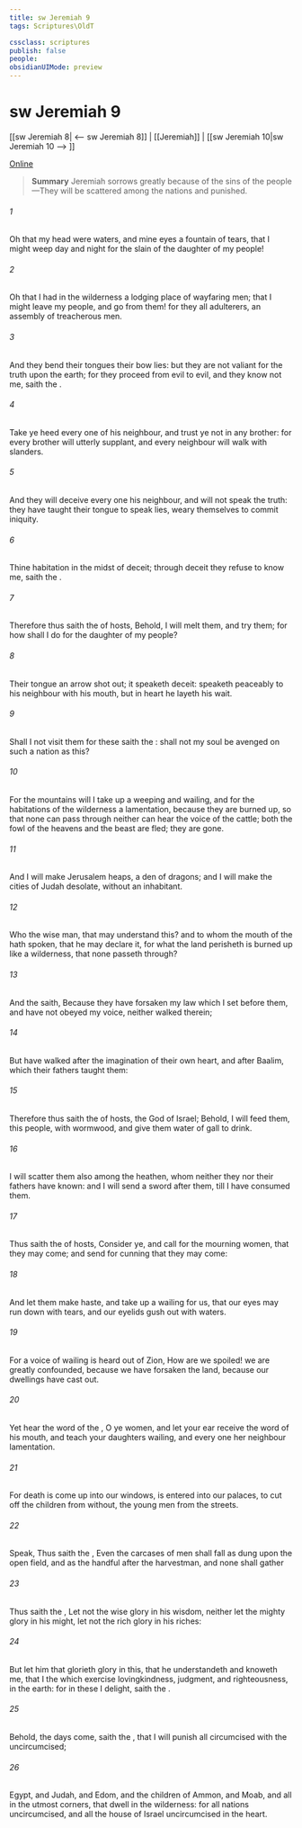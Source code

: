 ```yaml
---
title: sw Jeremiah 9
tags: Scriptures\OldT

cssclass: scriptures
publish: false
people:
obsidianUIMode: preview
---
```


# sw Jeremiah 9
[[sw Jeremiah 8| <-- sw Jeremiah 8]] | [[Jeremiah]] | [[sw Jeremiah 10|sw Jeremiah 10 --> ]]

[Online](https://churchofjesuschrist.org/study/scriptures/ot/jer/9?lang=eng)

> __Summary__
Jeremiah sorrows greatly because of the sins of the people—They will be scattered among the nations and punished.

###### 1 
Oh that my head were waters, and mine eyes a fountain of tears, that I might weep day and night for the slain of the daughter of my people!

###### 2 
Oh that I had in the wilderness a lodging place of wayfaring men; that I might leave my people, and go from them! for they  all adulterers, an assembly of treacherous men.

###### 3 
And they bend their tongues  their bow  lies: but they are not valiant for the truth upon the earth; for they proceed from evil to evil, and they know not me, saith the .

###### 4 
Take ye heed every one of his neighbour, and trust ye not in any brother: for every brother will utterly supplant, and every neighbour will walk with slanders.

###### 5 
And they will deceive every one his neighbour, and will not speak the truth: they have taught their tongue to speak lies,  weary themselves to commit iniquity.

###### 6 
Thine habitation  in the midst of deceit; through deceit they refuse to know me, saith the .

###### 7 
Therefore thus saith the  of hosts, Behold, I will melt them, and try them; for how shall I do for the daughter of my people?

###### 8 
Their tongue  an arrow shot out; it speaketh deceit:  speaketh peaceably to his neighbour with his mouth, but in heart he layeth his wait.

###### 9 
Shall I not visit them for these  saith the : shall not my soul be avenged on such a nation as this?

###### 10 
For the mountains will I take up a weeping and wailing, and for the habitations of the wilderness a lamentation, because they are burned up, so that none can pass through  neither can  hear the voice of the cattle; both the fowl of the heavens and the beast are fled; they are gone.

###### 11 
And I will make Jerusalem heaps,  a den of dragons; and I will make the cities of Judah desolate, without an inhabitant.

###### 12 
Who  the wise man, that may understand this? and  to whom the mouth of the  hath spoken, that he may declare it, for what the land perisheth  is burned up like a wilderness, that none passeth through?

###### 13 
And the  saith, Because they have forsaken my law which I set before them, and have not obeyed my voice, neither walked therein;

###### 14 
But have walked after the imagination of their own heart, and after Baalim, which their fathers taught them:

###### 15 
Therefore thus saith the  of hosts, the God of Israel; Behold, I will feed them,  this people, with wormwood, and give them water of gall to drink.

###### 16 
I will scatter them also among the heathen, whom neither they nor their fathers have known: and I will send a sword after them, till I have consumed them.

###### 17 
Thus saith the  of hosts, Consider ye, and call for the mourning women, that they may come; and send for cunning  that they may come:

###### 18 
And let them make haste, and take up a wailing for us, that our eyes may run down with tears, and our eyelids gush out with waters.

###### 19 
For a voice of wailing is heard out of Zion, How are we spoiled! we are greatly confounded, because we have forsaken the land, because our dwellings have cast  out.

###### 20 
Yet hear the word of the , O ye women, and let your ear receive the word of his mouth, and teach your daughters wailing, and every one her neighbour lamentation.

###### 21 
For death is come up into our windows,  is entered into our palaces, to cut off the children from without,  the young men from the streets.

###### 22 
Speak, Thus saith the , Even the carcases of men shall fall as dung upon the open field, and as the handful after the harvestman, and none shall gather 

###### 23 
Thus saith the , Let not the wise  glory in his wisdom, neither let the mighty  glory in his might, let not the rich  glory in his riches:

###### 24 
But let him that glorieth glory in this, that he understandeth and knoweth me, that I  the  which exercise lovingkindness, judgment, and righteousness, in the earth: for in these  I delight, saith the .

###### 25 
Behold, the days come, saith the , that I will punish all  circumcised with the uncircumcised;

###### 26 
Egypt, and Judah, and Edom, and the children of Ammon, and Moab, and all  in the utmost corners, that dwell in the wilderness: for all  nations  uncircumcised, and all the house of Israel  uncircumcised in the heart.

